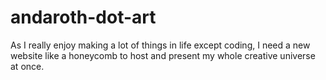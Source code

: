 # andaroth-dot-art
As I really enjoy making a lot of things in life except coding, I need a new website like a honeycomb to host and present my whole creative universe at once. 
